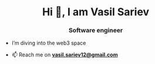 <h1 align="center">Hi 👋, I am Vasil Sariev</h1>
<h3 align="center">Software engineer</h3>

- I’m diving into the web3 space

- 📫 Reach me on  **vasil.sariev12@gmail.com**





